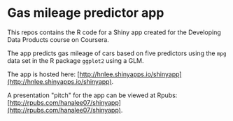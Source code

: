 # Gas mileage predictor app

This repos contains the R code for a Shiny app created for the
Developing Data Products course on Coursera.

The app predicts gas mileage of cars based on five predictors
using the `mpg` data set in the R package `ggplot2` using a GLM.

The app is hosted here:
[http://hnlee.shinyapps.io/shinyapp](http://hnlee.shinyapps.io/shinyapp).

A presentation "pitch" for the app can be viewed at Rpubs:
[http://rpubs.com/hanalee07/shinyapp](http://rpubs.com/hanalee07/shinyapp).
